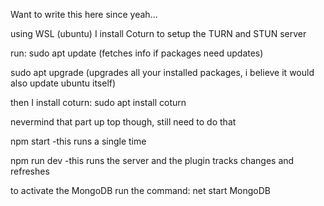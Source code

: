 Want to write this here since yeah...

using WSL (ubuntu) I install Coturn to setup the TURN and STUN server

run:
sudo apt update (fetches info if packages need updates)

sudo apt upgrade (upgrades all your installed packages, i believe it would also update ubuntu itself)

then I install coturn: sudo apt install coturn


nevermind that part up top though, still need to do that

npm start           -this runs a single time

npm run dev         -this runs the server and the plugin tracks changes and refreshes



to activate the MongoDB run the command: net start MongoDB  